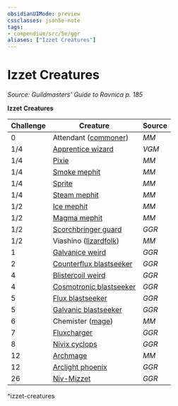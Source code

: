 ```yaml
---
obsidianUIMode: preview
cssclasses: json5e-note
tags:
- compendium/src/5e/ggr
aliases: ["Izzet Creatures"]
---
```

# Izzet Creatures
*Source: Guildmasters' Guide to Ravnica p. 185* 

**Izzet Creatures**

| Challenge | Creature | Source |
|-----------|----------|--------|
| 0 | Attendant ([commoner](Mechanics/bestiary/humanoid/commoner.md)) | *MM* |
| 1/4 | [Apprentice wizard](Mechanics/bestiary/humanoid/apprentice-wizard-mpmm.md) | *VGM* |
| 1/4 | [Pixie](Mechanics/bestiary/fey/pixie.md) | *MM* |
| 1/4 | [Smoke mephit](Mechanics/bestiary/elemental/smoke-mephit.md) | *MM* |
| 1/4 | [Sprite](Mechanics/bestiary/fey/sprite.md) | *MM* |
| 1/4 | [Steam mephit](Mechanics/bestiary/elemental/steam-mephit.md) | *MM* |
| 1/2 | [Ice mephit](Mechanics/bestiary/elemental/ice-mephit.md) | *MM* |
| 1/2 | [Magma mephit](Mechanics/bestiary/elemental/magma-mephit.md) | *MM* |
| 1/2 | [Scorchbringer guard](Mechanics/bestiary/humanoid/scorchbringer-guard-ggr.md) | *GGR* |
| 1/2 | Viashino ([lizardfolk](Mechanics/bestiary/humanoid/lizardfolk.md)) | *MM* |
| 1 | [Galvanice weird](Mechanics/bestiary/elemental/galvanice-weird-ggr.md) | *GGR* |
| 2 | [Counterflux blastseeker](Mechanics/bestiary/humanoid/counterflux-blastseeker-ggr.md) | *GGR* |
| 4 | [Blistercoil weird](Mechanics/bestiary/elemental/blistercoil-weird-ggr.md) | *GGR* |
| 4 | [Cosmotronic blastseeker](Mechanics/bestiary/humanoid/cosmotronic-blastseeker-ggr.md) | *GGR* |
| 5 | [Flux blastseeker](Mechanics/bestiary/humanoid/flux-blastseeker-ggr.md) | *GGR* |
| 5 | [Galvanic blastseeker](Mechanics/bestiary/humanoid/galvanic-blastseeker-ggr.md) | *GGR* |
| 6 | Chemister ([mage](Mechanics/bestiary/humanoid/mage.md)) | *MM* |
| 7 | [Fluxcharger](Mechanics/bestiary/elemental/fluxcharger-ggr.md) | *GGR* |
| 8 | [Nivix cyclops](Mechanics/bestiary/giant/nivix-cyclops-ggr.md) | *GGR* |
| 12 | [Archmage](Mechanics/bestiary/humanoid/archmage.md) | *MM* |
| 12 | [Arclight phoenix](Mechanics/bestiary/elemental/arclight-phoenix-ggr.md) | *GGR* |
| 26 | [Niv-Mizzet](Mechanics/bestiary/npc/niv-mizzet-ggr.md) | *GGR* |
^izzet-creatures